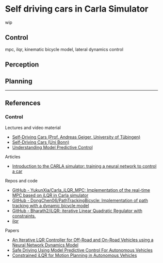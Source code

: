 # Self driving cars in Carla Simulator

wip

## Control

mpc, ilqr, kinematic bicycle model, lateral dynamics control

## Perception

## Planning

--- 

## References

### Control

Lectures and video material

- [Self-Driving Cars (Prof. Andreas Geiger, University of Tübingen)](https://www.youtube.com/watch?v=_q4WUxgwDeg&list=PL05umP7R6ij321zzKXK6XCQXAaaYjQbzr)
- [Self-Driving Cars (Uni Bonn)](https://www.youtube.com/playlist?list=PLgnQpQtFTOGQo2Z_ogbonywTg8jxCI9pD)
- [Understanding Model Predictive Control](https://www.youtube.com/playlist?list=PLn8PRpmsu08ozoeoXgxPSBKLyd4YEHww8)

Articles

- [Introduction to the CARLA simulator: training a neural network to control a car](https://medium.com/asap-report/introduction-to-the-carla-simulator-training-a-neural-network-to-control-a-car-part-1-e1c2c9a056a5)


Repos and code

- [GitHub - YukunXia/Carla_iLQR_MPC: Implementation of the real-time MPC based on iLQR in Carla simulator](https://github.com/YukunXia/Carla_iLQR_MPC)
- [GitHub - DongChen06/PathTrackingBicycle: Implementation of path tracking with a dynamic bicycle model](https://github.com/DongChen06/PathTrackingBicycle)
- [GitHub - Bharath2/iLQR: iterative Linear Quadratic Regulator with constraints.](https://github.com/Bharath2/iLQR)
- [ilqr](https://colab.research.google.com/drive/1OQC_Pd-_8rYECKpLMHwdFrpENQyOmm1E?usp=sharing)

Papers

- [An Iterative LQR Controller for Off-Road and On-Road Vehicles using
a Neural Network Dynamics Model](https://doi.org/10.1109/IV47402.2020.9304851)
- [Safe Driving Using Model Predictive Control For Autonomous Vehicles](https://iyerkritika.github.io/assets/pdfs/control_report.pdf)
- [Constrained iLQR for Motion Planning in Autonomous Vehicles](https://www.karmeshyadav.com/project/cilqr/16748_Report.pdf)